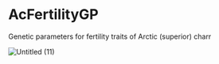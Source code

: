 # AcFertilityGP
Genetic parameters for fertility traits of Arctic (superior) charr


![Untitled (11)](https://github.com/user-attachments/assets/f0f92cf3-4865-4af9-a1d6-276b492bd190)


